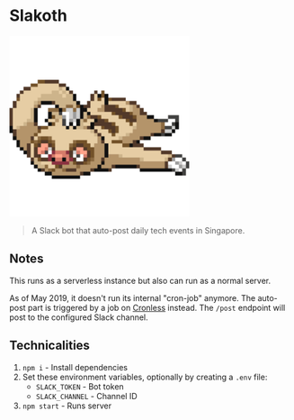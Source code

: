 Slakoth
===

<img src="slakoth.png" width="320" height="320" alt="">

> A Slack bot that auto-post daily tech events in Singapore.

Notes
---

This runs as a serverless instance but also can run as a normal server.

As of May 2019, it doesn't run its internal "cron-job" anymore. The auto-post part is triggered by a job on [Cronless](https://cronless.com/) instead. The `/post` endpoint will post to the configured Slack channel.

Technicalities
---

1. `npm i` - Install dependencies
2. Set these environment variables, optionally by creating a `.env` file:
    - `SLACK_TOKEN` - Bot token
    - `SLACK_CHANNEL` - Channel ID
3. `npm start` - Runs server
